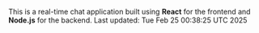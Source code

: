This is a real-time chat application built using **React** for the frontend and **Node.js** for the backend.
Last updated: Tue Feb 25 00:38:25 UTC 2025
